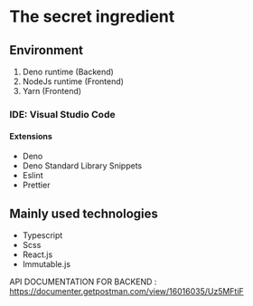 # The secret ingredient

## Environment

1. Deno runtime (Backend)
2. NodeJs runtime (Frontend)
3. Yarn (Frontend)

### IDE: Visual Studio Code

#### Extensions

- Deno
- Deno Standard Library Snippets
- Eslint
- Prettier

## Mainly used technologies

- Typescript
- Scss
- React.js
- Immutable.js


API DOCUMENTATION FOR BACKEND : https://documenter.getpostman.com/view/16016035/Uz5MFtiF
